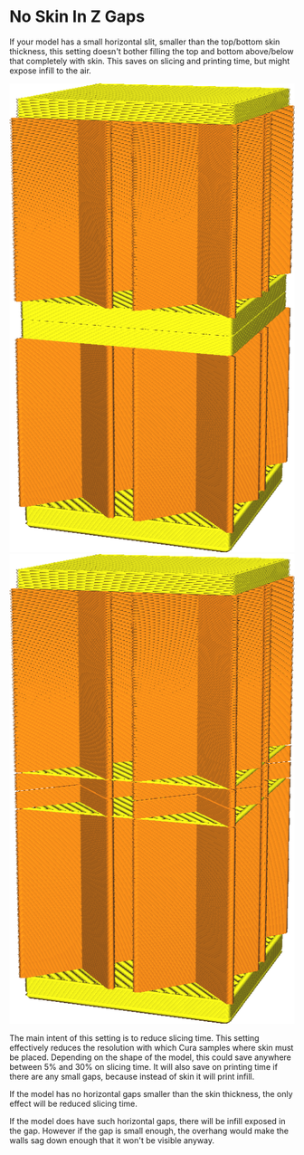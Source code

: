 No Skin In Z Gaps
====
If your model has a small horizontal slit, smaller than the top/bottom skin thickness, this setting doesn't bother filling the top and bottom above/below that completely with skin. This saves on slicing and printing time, but might expose infill to the air.

<!--screenshot {
"image_path": "skin_no_small_gaps_heuristic_disabled.png",
"models": [
    {
        "script": "small_z_gap.scad",
        "scad_params": ["gap_size=0.06"]
    }
],
"camera_position": [-21, -62, 25],
"settings": {
    "wall_line_count": 0,
    "skin_no_small_gaps_heuristic": false
},
"colours": 32
}-->
<!--screenshot {
"image_path": "skin_no_small_gaps_heuristic_enabled.png",
"models": [
    {
        "script": "small_z_gap.scad",
        "scad_params": ["gap_size=0.06"]
    }
],
"camera_position": [-21, -62, 25],
"settings": {
    "wall_line_count": 0,
    "skin_no_small_gaps_heuristic": true
},
"colours": 32
}-->
![Normally there is skin around the small horizontal slit](../../../articles/images/skin_no_small_gaps_heuristic_disabled.png)
![If this is enabled, it doesn't properly close the skin](../../../articles/images/skin_no_small_gaps_heuristic_enabled.png)

The main intent of this setting is to reduce slicing time. This setting effectively reduces the resolution with which Cura samples where skin must be placed. Depending on the shape of the model, this could save anywhere between 5% and 30% on slicing time. It will also save on printing time if there are any small gaps, because instead of skin it will print infill.

If the model has no horizontal gaps smaller than the skin thickness, the only effect will be reduced slicing time.

If the model does have such horizontal gaps, there will be infill exposed in the gap. However if the gap is small enough, the overhang would make the walls sag down enough that it won't be visible anyway.